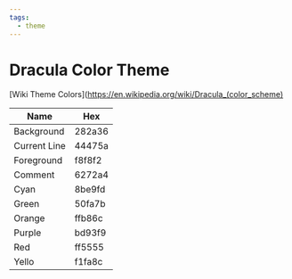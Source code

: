 ```yaml
---
tags:
  - theme
---
```


# Dracula Color Theme
[Wiki Theme Colors](https://en.wikipedia.org/wiki/Dracula_(color_scheme)

| Name         | Hex    |
| ------------ | ------ |
| Background   | 282a36 |
| Current Line | 44475a |
| Foreground   | f8f8f2 |
| Comment      | 6272a4 |
| Cyan         | 8be9fd |
| Green        | 50fa7b |
| Orange       | ffb86c |
| Purple       | bd93f9 |
| Red          | ff5555 |
| Yello        | f1fa8c       |

